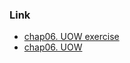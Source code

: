 ### Link
- [chap06. UOW exercise](https://github.com/cosmicpython/code/tree/chapter_06_uow_exercise)
- [chap06. UOW](https://github.com/cosmicpython/code/tree/chapter_06_uow)